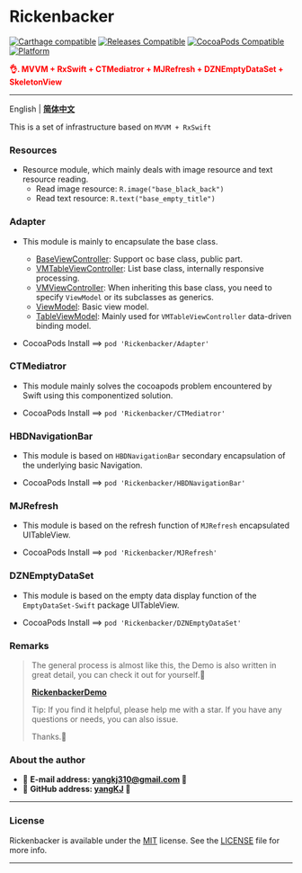 # Rickenbacker

[![Carthage compatible](https://img.shields.io/badge/Carthage-compatible-brightgreen.svg?style=flat&colorA=28a745&&colorB=4E4E4E)](https://github.com/yangKJ/Rickenbacker)
[![Releases Compatible](https://img.shields.io/github/release/yangKJ/Rickenbacker.svg?style=flat&label=Releases&colorA=28a745&&colorB=4E4E4E)](https://github.com/yangKJ/Rickenbacker/releases)
[![CocoaPods Compatible](https://img.shields.io/cocoapods/v/Rickenbacker.svg?style=flat&label=CocoaPods&colorA=28a745&&colorB=4E4E4E)](https://cocoapods.org/pods/Rickenbacker)
[![Platform](https://img.shields.io/badge/Platforms-iOS%20%7C%20macOS%20%7C%20watchOS-4E4E4E.svg?colorA=28a745)](#installation)

<font color=red>**👌. MVVM + RxSwift + CTMediatror + MJRefresh + DZNEmptyDataSet + SkeletonView**</font>

-------

English | [**简体中文**](README_CN.md)

This is a set of infrastructure based on `MVVM + RxSwift`

### Resources
- Resource module, which mainly deals with image resource and text resource reading.
  - Read image resource: `R.image("base_black_back")`
  - Read text resource: `R.text("base_empty_title")`

### Adapter
- This module is mainly to encapsulate the base class.
  - [BaseViewController](https://github.com/yangKJ/Rickenbacker): Support oc base class, public part.
  - [VMTableViewController](https://github.com/yangKJ/Rickenbacker): List base class, internally responsive processing.
  - [VMViewController](https://github.com/yangKJ/Rickenbacker): When inheriting this base class, you need to specify `ViewModel` or its subclasses as generics.
  - [ViewModel](https://github.com/yangKJ/Rickenbacker): Basic view model.
  - [TableViewModel](https://github.com/yangKJ/Rickenbacker): Mainly used for `VMTableViewController` data-driven binding model.

- CocoaPods Install ==> `pod 'Rickenbacker/Adapter'`

### CTMediatror
- This module mainly solves the cocoapods problem encountered by Swift using this componentized solution.

- CocoaPods Install ==> `pod 'Rickenbacker/CTMediatror'`

### HBDNavigationBar
- This module is based on `HBDNavigationBar` secondary encapsulation of the underlying basic Navigation.

- CocoaPods Install ==> `pod 'Rickenbacker/HBDNavigationBar'`

### MJRefresh
- This module is based on the refresh function of `MJRefresh` encapsulated UITableView.

- CocoaPods Install ==> `pod 'Rickenbacker/MJRefresh'`

### DZNEmptyDataSet
- This module is based on the empty data display function of the `EmptyDataSet-Swift` package UITableView.

- CocoaPods Install ==> `pod 'Rickenbacker/DZNEmptyDataSet'`

### Remarks

> The general process is almost like this, the Demo is also written in great detail, you can check it out for yourself.🎷
>
> [**RickenbackerDemo**](https://github.com/yangKJ/Rickenbacker)
>
> Tip: If you find it helpful, please help me with a star. If you have any questions or needs, you can also issue.
>
> Thanks.🎇

### About the author
- 🎷 **E-mail address: [yangkj310@gmail.com](yangkj310@gmail.com) 🎷**
- 🎸 **GitHub address: [yangKJ](https://github.com/yangKJ) 🎸**

-----

### License
Rickenbacker is available under the [MIT](LICENSE) license. See the [LICENSE](LICENSE) file for more info.

-----
